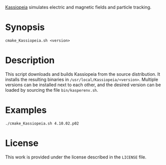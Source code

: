 [Kassiopeia](https://github.com/KATRIN-Experiment/Kassiopeia) simulates electric and magnetic fields and particle tracking.

# Synopsis

```
cmake_Kassiopeia.sh <version>
```

# Description

This script downloads and builds Kassiopeia from the source distribution. It installs the resulting binaries in `/usr/local/Kassiopeia/<version>`. Multiple versions can be installed next to each other, and the desired version can be loaded by sourcing the file `bin/kasperenv.sh`.

# Examples

```
./cmake_Kassiopeia.sh 4.10.02.p02
```

# License

This work is provided under the license described in the `LICENSE` file.
